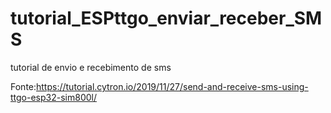 # tutorial_ESPttgo_enviar_receber_SMS

tutorial de envio e recebimento de sms



Fonte:https://tutorial.cytron.io/2019/11/27/send-and-receive-sms-using-ttgo-esp32-sim800l/